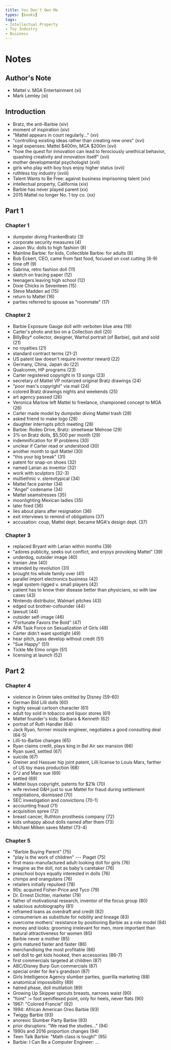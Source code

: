 ```yaml
---
title: You Don't Own Me
types: [books]
tags:
- Intellectual Property
- Toy Industry
- Business
---
```


# Notes

## Author's Note
- Mattel v. MGA Entertainment (xi)
- Mark Lemley (xi)

## Introduction
- Bratz, the anti-Barbie (xiv)
- moment of inspiration (xiv)
- "Mattel appears in court regularly..." (xv)
- "controlling existing ideas rather than creating new ones" (xvi)
- legal expenses: Mattel $400m, MCA $200m (xvi)
- "how the quest for innovation can lead to ferociously unethical behavior, quashing creativity and innovation itself" (xvi)
- mother developmental psychologist (xvii)
- girls who play with boy toys enjoy higher status (xvii)
- ruthless toy industry (xviii)
- Talent Wants to Be Free: against business imprisoning talent (xiv)
- intellectual property, California (xix)
- Barbie has never played parent (xx)
- 2015 Mattel no longer No. 1 toy co. (xx)

## Part 1

### Chapter 1
- dumpster diving FrankenBratz (3)
- corporate security measures (4)
- Jason Wu: dolls to high fashion (8)
- Mainline Barbie: for kids, Collectible Barbie: for adults (8)
- Bob Eckert, CEO, came from fast food, focused on cost cutting (8-9)
- time off (9)
- Sabrina, retro fashion doll (11)
- sketch on tracing paper (12)
- teenagers leaving high school (12)
- Dixie Chicks in Seventeen (15)
- Steve Madden ad (15)
- return to Mattel (16)
- parties referred to spouse as "roommate" (17)

### Chapter 2
- Barbie Exposure Gauge doll with verboten blue area (19)
- Carter's photo and bio on a Collection doll (20)
- BillyBoy* collector, designer, Warhol portrait (of Barbie), quit and sold (21)
- no royalties (21)
- standard contract terms (21-2)
- US patent law doesn't require inventor reward (22)
- Germany, China, Japan do (22)
- Qualcomm, HP programs (23)
- Carter registered copyright in 13 songs (23)
- secretary of Mattel VP notarized original Bratz drawings (24)
- "poor man's copyright" via mail (24)
- colored Bratz drawings nights and weekends (25)
- art agency passed (26)
- Veronica Marlow left Mattel to freelance, championed concept to MGA (26)
- Carter made model by dumpster diving Mattel trash (28)
- asked friend to make logo (28)
- daughter interrupts pitch meeting (28)
- Barbie: Rodeo Drive, Bratz: streetwear Melrose (29)
- 3% on Bratz dolls, $5,500 per month (29)
- indemnification for IP problems (30)
- unclear if Carter read or understood (30)
- another month to quit Mattel (30)
- "this your big break" (31)
- patent for snap-on shoes (32)
- named Larian as inventor (32)
- work with sculptors (32-3)
- multiethnic v. stereotypical (34)
- Mattel face painter (34)
- "Angel" codename (34)
- Mattel seamstresses (35)
- moonlighting Mexican ladies (35)
- later fired (36)
- lies about plans after resignation (36)
- exit interviews to remind of obligations (37)
- accusation: coup, Mattel dept. became MGA's design dept. (37)

### Chapter 3
- replaced Bryant with Larian within months (39)
- "adores publicity, seeks out conflict, and enjoys provoking Mattel" (39)
- underdog, outsider image (40)
- Iranian Jew (40)
- stranded by revolution (31)
- brought his whole family over (41)
- parallel import electronics business (42)
- legal system rigged v. small players (42)
- patient has to know their disease better than physicians, so with law cases (43)
- Nintendo distributor, Walmart pitches (43)
- edged out brother-cofounder (44)
- lawsuit (44)
- outsider self-image (46)
- "Fortunate Favors the Bold" (47)
- APA Task Force on Sexualization of Girls (48)
- Carter didn't want spotlight (49)
- hear pitch, pass develop without credit (51)
- "Sue Happy" (51)
- Tickle Me Elmo origin (51)
- licensing at launch (52)

## Part 2

### Chapter 4
- violence in Grimm tales omitted by Disney (59-60)
- German Bild Lilli dolls (60)
- highly sexual cartoon character (61)
- adult toy sold in tobacco and liquor stores (61)
- Mattel founder's kids: Barbara & Kenneth (62)
- portrait of Ruth Handler (64)
- Jack Ryan, former missile engineer, negotiates a good consulting deal (64-5)
- Lilli-to-Barbie changes (65)
- Ryan claims credit, plays king in Bel Air sex mansion (66)
- Ryan sued, settled (67)
- suicide (67)
- Greiner and Hassuer hip joint patent, Lilli license to Louis Marx, farther of US toy mass production (68)
- G^J and Marx sue (69)
- settled (69)
- Mattel buys copyright, patents for $21k (70)
- wife revived G&H just to sue Mattel for fraud during settlement negotiations, dismissed (70)
- SEC investigation and convictions (70-1)
- accounting fraud (71)
- acquisition spree (72)
- breast cancer, Ruthton prosthesis company (72)
- kids unhappy about dolls named after them (73)
- Michael Milken saves Mattel (73-4)

### Chapter 5
- "Barbie Buying Parent" (75)
- "play is the work of children" --- Piaget (75)
- first mass-manufactured adult-looking doll for girls (76)
- imagine as the doll, not as baby's caretaker (76)
- preschool boys equally interested in dolls (76)
- chimps and orangutans (76)
- retailers initially repulsed (78)
- 90s: acquired Fisher-Price and Tyco (79)
- Dr. Ernest Dichter, marketer (79)
- father of motivational research, inventor of the focus group (80)
- salacious autobiography (81)
- reframed loans as overdraft and credit (82)
- consumerism as substitute for nobility and lineage (83)
- overcome mothers' resistance by positioning Barbie as a role model (84)
- money and looks: grooming irrelevant for men, more important than natural attractiveness for women (85)
- Barbie never a mother (85)
- girls matured faster and faster (86)
- merchandising the most profitable (86)
- sell doll to get kids hooked, then accessories (86-7)
- first commercials targeted at children (87)
- ABC/Disney Burp Gun commercials (87)
- special order for Ike's grandson (87)
- Girls Intelligence Agency slumber parties, guerilla marketing (88)
- anatomical impossibility (89)
- hatred phase, doll mutilation (89)
- Growing Up Skipper sprouts breasts, narrows waist (90)
- "foint" := foot semiflexed point, only for heels, never flats (90)
- 1967: "Colored Francie" (92)
- 1994: African American Oreo Barbie (93)
- Twiggy Barbie (93)
- anorexic Slumber Party Barbie (93)
- prior disruptors: "We read the studies..." (94)
- 1990s and 2016 proportion changes (94)
- Teen Talk Barbie: "Math class is tough!" (95)
- Barbie: I Can Be a Computer Engineer: ...
